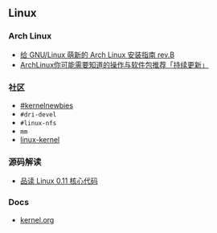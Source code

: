 ## Linux
### Arch Linux

- [给 GNU/Linux 萌新的 Arch Linux 安装指南 rev.B](https://blog.yoitsu.moe/arch-linux/installing_arch_linux_for_complete_newbies.html)
- [ArchLinux你可能需要知道的操作与软件包推荐「持续更新」](https://www.viseator.com/2017/07/02/arch_more/)

### 社区

- [#kernelnewbies](https://kernelnewbies.org/IRC)
- `#dri-devel`
- `#linux-nfs`
- `mm`
- [linux-kernel](http://vger.kernel.org/lkml/)

### 源码解读
- [品读 Linux 0.11 核心代码]( https://github.com/sunym1993/flash-linux0.11-talk)

### Docs
- [kernel.org](https://www.kernel.org/doc/html/latest/index.html )
